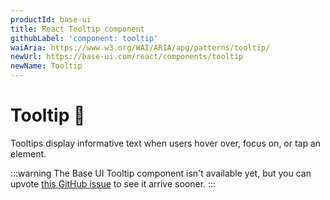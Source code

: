 ```yaml
---
productId: base-ui
title: React Tooltip component
githubLabel: 'component: tooltip'
waiAria: https://www.w3.org/WAI/ARIA/apg/patterns/tooltip/
newUrl: https://base-ui.com/react/components/tooltip
newName: Tooltip
---
```


# Tooltip 🚧

<p class="description">Tooltips display informative text when users hover over, focus on, or tap an element.</p>

:::warning
The Base UI Tooltip component isn't available yet, but you can upvote [this GitHub issue](https://github.com/mui/base-ui/issues/32) to see it arrive sooner.
:::
